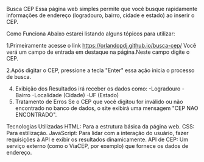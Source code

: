 Busca CEP
Essa página web simples permite que você busque rapidamente informações de endereço (logradouro, bairro, cidade e estado)  ao inserir o CEP.

Como Funciona
Abaixo estarei listando alguns tópicos para utilizar:

1.Primeiramente acesse o link https://orlandopdj.github.io/busca-cep/
Você verá um campo de entrada em destaque na página.Neste campo digite o CEP.

2.Após digitar o CEP, pressione a tecla "Enter"
essa ação inicia o processo de busca.

4. Exibição dos Resultados
irá receber os dados como:
-Logradouro
-Bairro
-Localidade (Cidade)
-UF (Estado)
5. Tratamento de Erros
Se o CEP que você digitou for inválido ou não encontrado no banco de dados, o site exibirá uma mensagem "CEP NAO ENCONTRADO".

Tecnologias Utilizadas
HTML: Para a estrutura básica da página web.
CSS: Para estilização.
JavaScript: Para lidar com a interação do usuário, fazer requisições à API e exibir os resultados dinamicamente.
API de CEP: Um serviço externo (como o ViaCEP, por exemplo) que fornece os dados de endereço.
